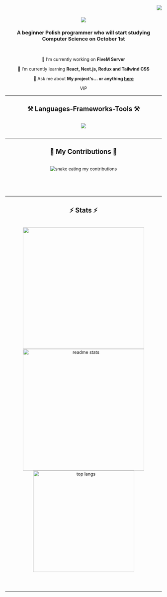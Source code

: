 <img align="right" src="https://api.visitorbadge.io/api/visitors?path=k1nine&label=VISITORS&countColor=%232ccce4&style=flat" />

<h1 align="center">
    <img src="https://readme-typing-svg.herokuapp.com/?font=Righteous&size=35&center=true&vCenter=true&width=500&height=70&duration=4000&lines=Hi+There!+👋;+I'm+k1nine!;" />
</h1>

<h3 align="center">A beginner Polish programmer who will start studying Computer Science on October 1st</h3>

<br/>

<div align="center">
 
 🔭 I’m currently working on **FiveM Server**
 
 🌱 I’m currently learning **React, Next.js, Redux and Tailwind CSS**

💬 Ask me about **My project's... or anything [here](https://github.com/Olaf-Krawczyk/Olaf-Krawczyk/issues)**

 </div>
 
<div align="center"> 
    VIP
</div>

 <hr/>
 
<h2 align="center">⚒️ Languages-Frameworks-Tools ⚒️</h2>
<br/>
<div align="center">
    <img src="https://skillicons.dev/icons?i=react,tailwind,nextjs,redux,html,css,vscode,github,figma,git" />
</div>

<br/>
<hr/>

<div align="center">
  <h2>🐍 My Contributions 🐍</h2>
  <br>
  <img alt="snake eating my contributions" src="https://raw.githubusercontent.com/k1nine/k1nine/output/github-contribution-grid-snake.svg" />
  
  <br/><br/><br/>
</div>

<hr/>

<h2 align="center">⚡ Stats ⚡</h2>
<br>
<div align=center>
  <img width=390 src="https://github-readme-streak-stats-salesp07.vercel.app?user=k1nine&theme=react&date_format=j%20M%5B%20Y%5D"/>
 <img width=390 src="https://github-readme-stats-salesp07.vercel.app/api?username=k1nine&count_private=true&show_icons=true&theme=react&rank_icon=github&border_radius=10" alt="readme stats" />
  <br/>
  <img width=325 align="center" src="https://github-readme-stats-salesp07.vercel.app/api/top-langs/?username=k1nine&hide=HTML&langs_count=8&layout=compact&theme=react&border_radius=10&size_weight=0.5&count_weight=0.5&exclude_repo=github-readme-stats" alt="top langs" /> 

</div>

<br/><br/>

<hr/>

<br/>


<br/>
